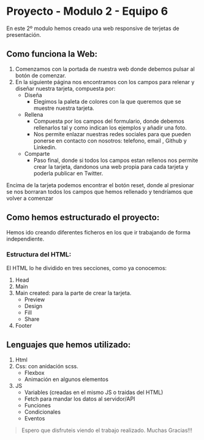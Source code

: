 # Proyecto  - Modulo 2 - Equipo 6

En este 2º modulo hemos creado una web responsive de terjetas de presentación.

## Como funciona la Web:
1. Comenzamos con la portada de nuestra web donde debemos pulsar al botón de comenzar.
2. En la siguiente página nos encontramos con los campos para relenar y diseñar nuestra tarjeta, compuesta por:
    * Diseña
        - Elegimos la paleta de colores con la que queremos que se muestre nuestra tarjeta.
    * Rellena
        - Compuesta por los campos del formulario, donde debemos rellenarlos tal y como indican los ejemplos y añadir una foto. 
        - Nos permite enlazar nuestras redes sociales para que pueden ponerse en contacto con nosotros: telefono, email , Github y Linkedin. 
    * Comparte
        - Paso final, donde si todos los campos estan rellenos nos permite crear la tarjeta, dandonos una web propia para cada tarjeta y poderla publicar en Twitter.

Encima de la tarjeta podemos encontrar el botón reset, donde al presionar se nos borraran todos los campos que hemos rellenado y tendríamos que volver a comenzar

## Como hemos estructurado el proyecto:
Hemos ido creando diferentes ficheros en los que ir trabajando de forma independiente.

### Estructura del HTML:
El HTML lo he dividido en tres secciones, como ya conocemos:
1. Head
2. Main
3. Main created: para la parte de crear la tarjeta.
    * Preview
    * Design
    * Fill
    * Share
4. Footer

## Lenguajes que hemos utilizado:
1. Html
2. Css: con anidación scss.
   * Flexbox
   * Animación en algunos elementos
3. JS
   * Variables (creadas en el mismo JS o traidas del HTML)
   * Fetch para mandar los datos al servidor/API
   * Funciones 
   * Condicionales
   * Eventos



> Espero que disfruteis viendo el trabajo realizado. Muchas Gracias!!!
